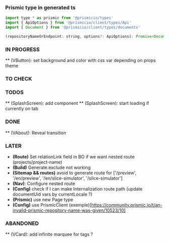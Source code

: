 ### Prismic type in generated ts

```` javascript
import type * as prismic from '@prismicio/types'
import { ApiOptions } from '@prismicio/client/types/Api'
import { Document } from '@prismicio/client/types/documents'

(repositoryNameOrEndpoint: string, options?: ApiOptions): Promise<Document<AllDocumentTypes>>
````


### IN PROGRESS
** (VButton): set background and color with css var depending on props theme 

### TO CHECK

### TODOS
** (SplashScreen): add component 
** (SplashScreen): start loading if currently on tab

### DONE
** (VAbout): Reveal transition

### LATER 
* **(Route)** Set relationLink field in BO if we want nested route (projects/project-name)
* **(Build)** Generate.exclude not working
* **(Sitemap && routes)** avoid to generate route for ['/preview', '/en/preview', '/en/slice-simulator', '/slice-simulator']
* **(Nav)**: Configure nested route
* **(Config)** check if I can make Internalization route path (update documentUid vars by currentLocale ?)
* **(Prismic)** use new Page type
* **(Config)** use PrismicClient (exemple)[https://community.prismic.io/t/an-invalid-prismic-repository-name-was-given/10523/10]

### ABANDONED
** (VCard): add infinite marquee for tags ? 
